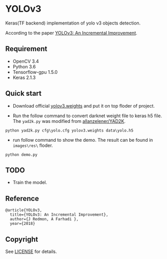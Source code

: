 # YOLOv3
Keras(TF backend) implementation of yolo v3 objects detection. 

According to the paper [YOLOv3: An Incremental Improvement](https://pjreddie.com/media/files/papers/YOLOv3.pdf).

## Requirement
- OpenCV 3.4
- Python 3.6    
- Tensorflow-gpu 1.5.0  
- Keras 2.1.3

## Quick start

- Download official [yolov3.weights](https://pjreddie.com/media/files/yolov3.weights) and put it on top floder of project.

- Run the follow command to convert darknet weight file to keras h5 file. The `yad2k.py` was modified from [allanzelener/YAD2K](https://github.com/allanzelener/YAD2K).
```
python yad2k.py cfg\yolo.cfg yolov3.weights data\yolo.h5
```

- run follow command to show the demo. The result can be found in `images\res\` floder.
```
python demo.py
```

## TODO

- Train the model.

## Reference

	@article{YOLOv3,  
	  title={YOLOv3: An Incremental Improvement},  
	  author={J Redmon, A Farhadi },
	  year={2018}



## Copyright
See [LICENSE](LICENSE) for details.
